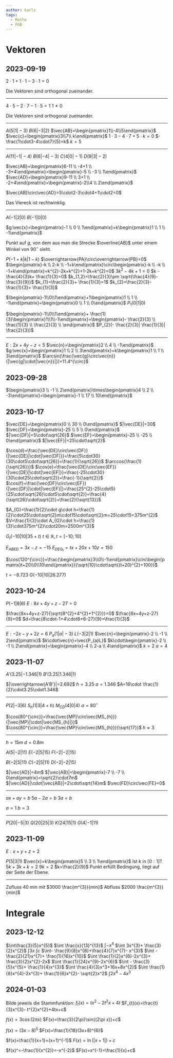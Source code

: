 ```yaml
---
author: karlz
tags:
  - Mathe
  - FGB
---
```


# Vektoren

## 2023-09-19

$2\cdot1+1\cdot1-3\cdot1=0$

Die Vektoren sind orthogonal zueinander.

---

$4\cdot5-2\cdot7-1\cdot5=1$
$1\ne0$

Die Vektoren sind orthogonal zueinander.

---

$A(5|1|-3)$
$B(6|-3|2)$
$\vec{AB}=\begin{pmatrix}1\\-4\\5\end{pmatrix}$
$\vec{c}=\begin{pmatrix}3\\7\\ k\end{pmatrix}$
$1\cdot3-4\cdot7+5\cdot k=0$
$-\frac{1\cdot3-4\cdot7}{5}=k$
$k=5$

---

$A(11|-1|-4)$
$B(6|-4|-3)$
$C(4|0|-1)$
$D(9|3|-2)$

$\vec{AB}=\begin{pmatrix}6-11 \\ -4+1 \\ -3+4\end{pmatrix}=\begin{pmatrix}-5 \\ -3 \\ 1\end{pmatrix}$
$\vec{AD}=\begin{pmatrix}9-11 \\ 3+1 \\ -2+4\end{pmatrix}=\begin{pmatrix}-2\\4 \\ 2\end{pmatrix}$

$\vec{AB}\circ\vec{AD}=5\cdot2-3\cdot4+1\cdot2=0$

Das Viereck ist rechtwinklig.

---

$A(-1|2|0)$
$B(-1|0|0)$

$g:\vec{x}=\begin{pmatrix}-1 \\ 0 \\ 1\end{pmatrix}+k\begin{pmatrix}1 \\ 1 \\ -1\end{pmatrix}$

Punkt auf $g$, von dem aus man die Strecke $\overline{AB}$ unter einem Winkel von $90^{\circ}$ sieht.

$P(-1+k|k|1-k)$
$\overrightarrow{PA}\circ\overrightarrow{PB}=0$
$\begin{pmatrix}-k \\ 2-k \\ -1+k\end{pmatrix}\circ\begin{pmatrix}-k \\ -k \\ -1+k\end{pmatrix}=k^{2}-2k+k^{2}+1-2k+k^{2}=0$
$3k^{2}-4k+1=0$
$k - \frac{4}{3}k+ \frac{1}{3}=0$
$k_{1,2}=\frac{2}{3}\pm \sqrt{\frac{4}{9}- \frac{3}{9}}$
$k_{1}=\frac{2}{3}+ \frac{1}{3}=1$
$k_{2}=\frac{2}{3}- \frac{1}{3}= \frac{1}{3}$

$\begin{pmatrix}-1\\0\\1\end{pmatrix}+1\begin{pmatrix}1 \\ 1 \\ -1\end{pmatrix}=\begin{pmatrix}0 \\ 1 \\ 0\end{pmatrix}$
$P_{1}(0|1|0)$

$\begin{pmatrix}-1\\0\\1\end{pmatrix}+ \frac{1}{3}\begin{pmatrix}1\\1\\-1\end{pmatrix}=\begin{pmatrix}- \frac{2}{3} \\ \frac{1}{3} \\ \frac{2}{3} \\ \end{pmatrix}$
$P_{2}(- \frac{2}{3}| \frac{1}{3}| \frac{2}{3})$

---

$E: 2x+4y-z=5$
$\vec{n}=\begin{pmatrix}2 \\ 4 \\ -1\end{pmatrix}$
$g:\vec{x}=\begin{pmatrix}1 \\ 2 \\ 3\end{pmatrix}+k\begin{pmatrix}1 \\ 1 \\ 3\end{pmatrix}$
$\arcsin(\frac{\vec{g}\circ\vec{n}}{|\vec{g|\cdot|\vec{n}}|})=11.4^{\circ}$

## 2023-09-28

$\begin{pmatrix}3 \\ -1 \\ 2\end{pmatrix}\times\begin{pmatrix}4 \\ 2 \\ -3\end{pmatrix}=\begin{pmatrix}-1 \\ 17 \\ 10\end{pmatrix}$

## 2023-10-17

$\vec{DE}=\begin{pmatrix}0 \\ 30 \\ 0\end{pmatrix}$
$|\vec{DE}|=30$
$\vec{DF}=\begin{pmatrix}-25 \\ 5 \\ 0\end{pmatrix}$
$|\vec{DF}|=5\cdot\sqrt{26}$
$\vec{EF}=\begin{pmatrix}-25 \\ -25 \\ 0\end{pmatrix}$
$|\vec{EF}|=25\cdot\sqrt{2}$

$\cos{d}=\frac{\vec{DE}\circ\vec{DF}}{|\vec{DE}|\cdot|\vec{DF|}}=\frac{5\cdot30}{30\cdot5\cdot\sqrt{26}}=\frac{1}{\sqrt{26}}$
$\arccos{\frac{1}{\sqrt{26}}}$
$\cos{e}=\frac{\vec{DE}\circ\vec{EF}}{|\vec{DE}|\cdot|\vec{EF|}}=\frac{-25\cdot30}{30\cdot25\cdot\sqrt{2}}=\frac{-1}{\sqrt{2}}$
$\cos{f}=\frac{\vec{DF}\circ\vec{EF}}{|\vec{DF}|\cdot|\vec{EF}|}=\frac{25^{2}-25\cdot5}{25\cdot\sqrt{26}\cdot5\cdot\sqrt{2}}=\frac{4}{\sqrt{26}\cdot\sqrt{2}}=\frac{2}{\sqrt{13}}$

$A_{G}=\frac{1}{2}\cdot g\cdot h=\frac{1}{2}\cdot25\cdot\sqrt{2}m\cdot15\cdot\sqrt{2}m=25\cdot15=375m^{2}$
$V=\frac{1}{3}\cdot A_{G}\cdot h=\frac{1}{3}\cdot375m^{2}\cdot20m=2500m^{3}$

$G_{t}(-10|10|35+t)$
$t\in\mathbb{R},t=[-10;10]$

$E_{ABED}=3x-z=-15$
$E_{DEG_{t}}=tx+20x+10z=150$

$\cos{120^{\circ}}=\frac{\begin{pmatrix}3\\0\\-1\end{pmatrix}\circ\begin{pmatrix}t+20\\0\\10\end{pmatrix}}{\sqrt{10}\cdot\sqrt{(t+20)^{2}+100}}$

$t=-8.723$
$G(-10|10|26.277)$

## 2023-10-24

$P(-1|8|6)$
$E:8x+4y+z-27=0$

$\frac{8x+4y+z-27}{\sqrt{8^{2}+4^{2}+1^{2}}}=0$
$\frac{8x+4y+z-27}{9}=0$
$d=\frac{8\cdot-1+4\cdot8+6-27}{9}=\frac{1}{3}$

---

$E:-2x-y+2z=6$
$P_{a}(1|a|-3)$
$L(-3|2|1)$
$\vec{n}=\begin{pmatrix}-2 \\ -1 \\ 2\end{pmatrix}$
$k\cdot\vec{n}=\vec{P_{a}L}$
$k\cdot\begin{pmatrix}-2 \\ -1 \\ 2\end{pmatrix}=\begin{pmatrix}-4 \\ 2-a \\ 4\end{pmatrix}$
$k=2$
$a=4$

## 2023-11-07

$A'(3.25|-1.346|1)$
$B'(3.25|1.346|1)$

$|\overrightarrow{A'B'}|=2.692$
$h=3.25$
$a=1.346$
$A=16\cdot \frac{1}{2}\cdot3.25\cdot1.346$

---

$P(2|-3|6)$
$S_{h}(1|3|4+h)$
$M_{CD}(4|0|4)$
$\alpha=80^{\circ}$

$\cos{80^{\circ}}=\frac{\vec{MP}\circ\vec{MS_{h}}}{|\vec{MP}|\cdot|\vec{MS_{h}|}}$
$\cos{80^{\circ}}=\frac{\vec{MP}\circ\vec{MS_{h}}}{\sqrt{17}}$
$h\approx3$

---

$h=15m$
$d=0.8m$

$A(5|-2|11)$
$E(-2|5|15)$
$F(-2|-2|15)$

$B(-2|5|11)$
$C(-2|5|11)$
$D(-2|-2|15)$

$|\vec{AD}|=4m$
$|\vec{AB}|=\begin{pmatrix}-7 \\ -7 \\ 0\end{pmatrix}=\sqrt{2}\cdot7m$
$|\vec{AD}|\cdot|\vec{AB}|=2\cdot\sqrt{14}m$
$\vec{FD}\circ\vec{FE}=0$

---

$ax+ay=b$
$5a-2a=b$
$3a=b$

$a=1$
$b=3$

---

$P(20|-5|3)$
$Q(20|25|3)$
$K(24|15|1)$
$G(4|-1|11)$

## 2023-11-09

$E:x+y+z=2$

$P(5|3|1)$
$\vec{x}=k\begin{pmatrix}5 \\ 3 \\ 1\end{pmatrix}$
Ist $k$ in $[0:1]$?
$5k+3k+k=2$
$9k=2$
$k=\frac{2}{9}$
Punkt erfüllt Bedingung, liegt auf der Seite der Ebene.

---

Zufluss 40 min mit $3000 \frac{m^{3}}{min}$
Abfluss $2000 \frac{m^{3}}{min}$

# Integrale

## 2023-12-12

$\int\frac{3}{5}x^{5}$
$\int \frac{x}{13}^{13}$
$\int -x^{4}$
$\int 3x^{3}+ \frac{3}{2}x^{2}$
$\int 3x$
$\int c$
$\int- \frac{9}{8}x^{8}+\frac{4}{7}x^{7}- x^{3}$
$\int - \frac{2}{21}x^{7}+ \frac{1}{16}x^{10}$
$\int \frac{1}{2}x^{6}-2x^{3}+ \frac{3}{2}x^{2}-2x$
$\int \frac{1}{24}x^{9}-2x^{6}$
$\int - \frac{3}{5}x^{5}+ \frac{1}{4}x^{3}$
$\int \frac{4}{3}x^3+16x+8x^{2}$
$\int \frac{1}{8}x^{4}-2x^{3}+ \frac{1}{6}x^{2}- \sqrt{2}x^2$
$\int 2x^{4}- 4x^{3}$

## 2024-01-03

Bilde jeweils die Stammfunktion:
$f_{t}(x)=tx^{2}-2t^{2}x+4t$
$F_{t}(x)=\frac{t}{3}x^{3}- t^{2}x^{2}+4tx+c$

$f(x)=3\cos{(2\pi x)}$
$F(x)=\frac{3}{2\pi}\sin{(2\pi x)}+c$

$f(x)=(3x-8)^{5}$
$F(x)=\frac{1}{18}(3x+8)^{6}$

$f(x)=\frac{1}{x+1}=(x+1)^{-1}$
$F(x)=\ln{(|x+1|)}+c$

$f(x)^=-\frac{1}{x^{2}}=-x^{-2}$
$F(x)=x^{-1}=\frac{1}{x}+c$
